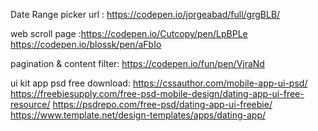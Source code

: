 Date Range picker url : https://codepen.io/jorgeabad/full/grgBLB/

web  scroll page :https://codepen.io/Cutcopy/pen/LpBPLe  https://codepen.io/blossk/pen/aFbIo


pagination & content filter: https://codepen.io/fun/pen/VjraNd


ui kit app psd free download: https://cssauthor.com/mobile-app-ui-psd/    https://freebiesupply.com/free-psd-mobile-design/dating-app-ui-free-resource/  https://psdrepo.com/free-psd/dating-app-ui-freebie/  https://www.template.net/design-templates/apps/dating-app/



